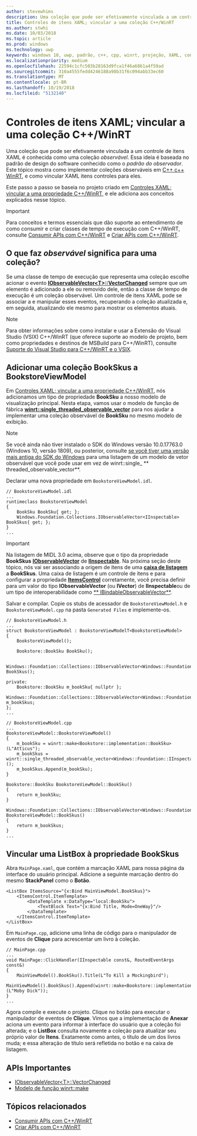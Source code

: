```yaml
---
author: stevewhims
description: Uma coleção que pode ser efetivamente vinculada a um controle de itens XAML é conhecida como uma coleção *observável*. Este tópico mostra como implementar e consumir uma coleção observável e como associar um controle de itens XAML a ela.
title: Controles de itens XAML; vincular a uma coleção C++/WinRT
ms.author: stwhi
ms.date: 10/03/2018
ms.topic: article
ms.prod: windows
ms.technology: uwp
keywords: windows 10, uwp, padrão, c++, cpp, winrt, projeção, XAML, controle, vínculo, coleção
ms.localizationpriority: medium
ms.openlocfilehash: 22594c1cfc503b28163d9fca1f46a6861a4f59ad
ms.sourcegitcommit: 310a4555fedd4246188a98b31f6c094abb33ec60
ms.translationtype: MT
ms.contentlocale: pt-BR
ms.lasthandoff: 10/19/2018
ms.locfileid: "5132140"
---
```

# <a name="xaml-items-controls-bind-to-a-cwinrt-collection"></a>Controles de itens XAML; vincular a uma coleção C++/WinRT

Uma coleção que pode ser efetivamente vinculada a um controle de itens XAML é conhecida como uma coleção *observável*. Essa ideia é baseada no padrão de design do software conhecido como o *padrão do observador*. Este tópico mostra como implementar coleções observáveis em [C++ c++ WinRT](/windows/uwp/cpp-and-winrt-apis/intro-to-using-cpp-with-winrt), e como vincular XAML itens controles para eles.

Este passo a passo se baseia no projeto criado em [Controles XAML; vincular a uma propriedade C++/WinRT](binding-property.md), e ele adiciona aos conceitos explicados nesse tópico.

> [!IMPORTANT]
> Para conceitos e termos essenciais que dão suporte ao entendimento de como consumir e criar classes de tempo de execução com C++/WinRT, consulte [Consumir APIs com C++/WinRT](consume-apis.md) e [Criar APIs com C++/WinRT](author-apis.md).

## <a name="what-does-observable-mean-for-a-collection"></a>O que faz *observável* significa para uma coleção?
Se uma classe de tempo de execução que representa uma coleção escolhe acionar o evento [**IObservableVector&lt;T&gt;::VectorChanged**](/uwp/api/windows.foundation.collections.iobservablevector-1.vectorchanged) sempre que um elemento é adicionado a ele ou removido dele, então a classe de tempo de execução é um coleção observável. Um controle de itens XAML pode se associar a e manipular esses eventos, recuperando a coleção atualizada e, em seguida, atualizando ele mesmo para mostrar os elementos atuais.

> [!NOTE]
> Para obter informações sobre como instalar e usar a Extensão do Visual Studio (VSIX) C++/WinRT (que oferece suporte ao modelo de projeto, bem como propriedades e destinos de MSBuild para C++/WinRT), consulte [Suporte do Visual Studio para C++/WinRT e o VSIX](intro-to-using-cpp-with-winrt.md#visual-studio-support-for-cwinrt-and-the-vsix).

## <a name="add-a-bookskus-collection-to-bookstoreviewmodel"></a>Adicionar uma coleção **BookSkus** a **BookstoreViewModel**

Em [Controles XAML; vincular a uma propriedade C++/WinRT](binding-property.md), nós adicionamos um tipo de propriedade **BookSku** a nosso modelo de visualização principal. Nesta etapa, vamos usar o modelo de função de fábrica [**winrt::single_threaded_observable_vector**](/uwp/cpp-ref-for-winrt/single-threaded-observable-vector) para nos ajudar a implementar uma coleção observável de **BookSku** no mesmo modelo de exibição.

> [!NOTE]
> Se você ainda não tiver instalado o SDK do Windows versão 10.0.17763.0 (Windows 10, versão 1809), ou posterior, consulte [se você tiver uma versão mais antiga do SDK do Windows](/uwp/cpp-ref-for-winrt/single-threaded-observable-vector#if-you-have-an-older-version-of-the-windows-sdk) para uma listagem de um modelo de vetor observável que você pode usar em vez de winrt::single_ ** threaded_observable_vector**.

Declarar uma nova propriedade em `BookstoreViewModel.idl`.

```idl
// BookstoreViewModel.idl
...
runtimeclass BookstoreViewModel
{
    BookSku BookSku{ get; };
    Windows.Foundation.Collections.IObservableVector<IInspectable> BookSkus{ get; };
}
...
```

> [!IMPORTANT]
> Na listagem de MIDL 3.0 acima, observe que o tipo da propriedade **BookSkus** [**IObservableVector**](/uwp/api/windows.foundation.collections.ivector_t_) de [**IInspectable**](/windows/desktop/api/inspectable/nn-inspectable-iinspectable). Na próxima seção deste tópico, nós vai ser associando a origem de itens de uma [**caixa de listagem**](/uwp/api/windows.ui.xaml.controls.listbox) a **BookSkus**. Uma caixa de listagem é um controle de itens e para configurar a propriedade [**ItemsControl**](/uwp/api/windows.ui.xaml.controls.itemscontrol.itemssource) corretamente, você precisa definir para um valor do tipo **IObservableVector** (ou **IVector**) de **IInspectable**ou de um tipo de interoperabilidade como [** IBindableObservableVector**](/uwp/api/windows.ui.xaml.interop.ibindableobservablevector).

Salvar e compilar. Copie os stubs de acessador de `BookstoreViewModel.h` e `BookstoreViewModel.cpp` na pasta `Generated Files` e implemente-os.

```cppwinrt
// BookstoreViewModel.h
...
struct BookstoreViewModel : BookstoreViewModelT<BookstoreViewModel>
{
    BookstoreViewModel();

    Bookstore::BookSku BookSku();

    Windows::Foundation::Collections::IObservableVector<Windows::Foundation::IInspectable> BookSkus();

private:
    Bookstore::BookSku m_bookSku{ nullptr };
    Windows::Foundation::Collections::IObservableVector<Windows::Foundation::IInspectable> m_bookSkus;
};
...
```

```cppwinrt
// BookstoreViewModel.cpp
...
BookstoreViewModel::BookstoreViewModel()
{
    m_bookSku = winrt::make<Bookstore::implementation::BookSku>(L"Atticus");
    m_bookSkus = winrt::single_threaded_observable_vector<Windows::Foundation::IInspectable>();
    m_bookSkus.Append(m_bookSku);
}

Bookstore::BookSku BookstoreViewModel::BookSku()
{
    return m_bookSku;
}

Windows::Foundation::Collections::IObservableVector<Windows::Foundation::IInspectable> BookstoreViewModel::BookSkus()
{
    return m_bookSkus;
}
...
```

## <a name="bind-a-listbox-to-the-bookskus-property"></a>Vincular uma ListBox à propriedade **BookSkus**
Abra `MainPage.xaml`, que contém a marcação XAML para nossa página da interface do usuário principal. Adicione a seguinte marcação dentro do mesmo **StackPanel** como o **Botão**.

```xaml
<ListBox ItemsSource="{x:Bind MainViewModel.BookSkus}">
    <ItemsControl.ItemTemplate>
        <DataTemplate x:DataType="local:BookSku">
            <TextBlock Text="{x:Bind Title, Mode=OneWay}"/>
        </DataTemplate>
    </ItemsControl.ItemTemplate>
</ListBox>
```

Em `MainPage.cpp`, adicione uma linha de código para o manipulador de eventos de **Clique** para acrescentar um livro à coleção.

```cppwinrt
// MainPage.cpp
...
void MainPage::ClickHandler(IInspectable const&, RoutedEventArgs const&)
{
    MainViewModel().BookSku().Title(L"To Kill a Mockingbird");
    MainViewModel().BookSkus().Append(winrt::make<Bookstore::implementation::BookSku>(L"Moby Dick"));
}
...
```

Agora compile e execute o projeto. Clique no botão para executar o manipulador de eventos de **Clique**. Vimos que a implementação de **Anexar** aciona um evento para informar à interface do usuário que a coleção foi alterada; e o **ListBox** consulta novamente a coleção para atualizar seu próprio valor de **Itens**. Exatamente como antes, o título de um dos livros muda; e essa alteração de título será refletida no botão e na caixa de listagem.

## <a name="important-apis"></a>APIs Importantes
* [IObservableVector&lt;T&gt;::VectorChanged](/uwp/api/windows.foundation.collections.iobservablevector-1.vectorchanged)
* [Modelo de função winrt::make](/uwp/cpp-ref-for-winrt/make)

## <a name="related-topics"></a>Tópicos relacionados
* [Consumir APIs com C++/WinRT](consume-apis.md)
* [Criar APIs com C++/WinRT](author-apis.md)
